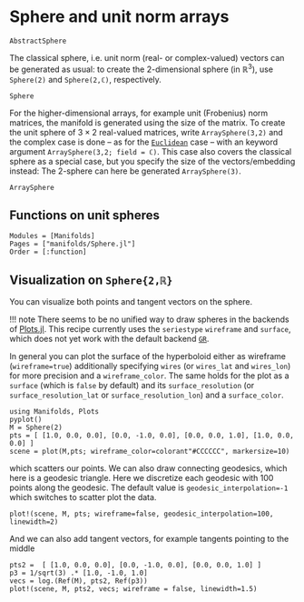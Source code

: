 # Sphere and unit norm arrays

```@docs
AbstractSphere
```

The classical sphere, i.e. unit norm (real- or complex-valued) vectors can be generated as usual: to create the 2-dimensional sphere (in $ℝ^3$), use `Sphere(2)` and `Sphere(2,ℂ)`, respectively.

```@docs
Sphere
```

For the higher-dimensional arrays, for example unit (Frobenius) norm matrices, the manifold is generated using the size of the matrix.
To create the unit sphere of $3×2$ real-valued matrices, write `ArraySphere(3,2)` and the complex case is done – as for the [`Euclidean`](@ref) case – with an keyword argument `ArraySphere(3,2; field = ℂ)`. This case also covers the classical sphere as a special case, but you specify the size of the vectors/embedding instead: The 2-sphere can here be generated `ArraySphere(3)`.

```@docs
ArraySphere
```

## Functions on unit spheres
```@autodocs
Modules = [Manifolds]
Pages = ["manifolds/Sphere.jl"]
Order = [:function]
```

## Visualization on `Sphere{2,ℝ}`
You can visualize both points and tangent vectors on the sphere.

!!! note
    There seems to be no unified way to draw spheres in the backends of [Plots.jl](http://docs.juliaplots.org/latest/).
    This recipe currently uses the `seriestype` `wireframe` and `surface`, which does not yet work with the default backend [`GR`](https://github.com/jheinen/GR.jl).

In general you can plot the surface of the hyperboloid either as wireframe (`wireframe=true`) additionally specifying `wires` (or `wires_lat` and `wires_lon`) for more precision and a `wireframe_color`. The same holds for the plot as a `surface` (which is `false` by default) and its `surface_resolution` (or `surface_resolution_lat` or `surface_resolution_lon`) and a `surface_color`.

```@example sphereplot1
using Manifolds, Plots
pyplot()
M = Sphere(2)
pts = [ [1.0, 0.0, 0.0], [0.0, -1.0, 0.0], [0.0, 0.0, 1.0], [1.0, 0.0, 0.0] ]
scene = plot(M,pts; wireframe_color=colorant"#CCCCCC", markersize=10)
```

which scatters our points. We can also draw connecting geodesics, which here is a geodesic triangle. Here we discretize each geodesic with 100 points along the geodesic.
The default value is `geodesic_interpolation=-1` which switches to scatter plot the data.

```@example sphereplot1
plot!(scene, M, pts; wireframe=false, geodesic_interpolation=100, linewidth=2)
```

And we can also add tangent vectors, for example tangents pointing to the middle

```@example sphereplot1
pts2 =  [ [1.0, 0.0, 0.0], [0.0, -1.0, 0.0], [0.0, 0.0, 1.0] ]
p3 = 1/sqrt(3) .* [1.0, -1.0, 1.0]
vecs = log.(Ref(M), pts2, Ref(p3))
plot!(scene, M, pts2, vecs; wireframe = false, linewidth=1.5)
```
